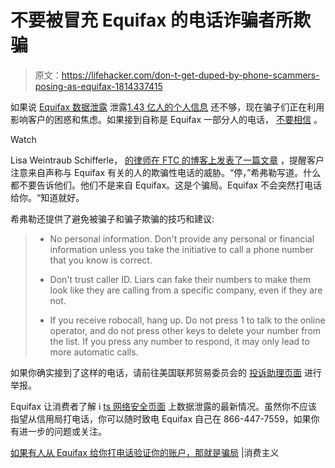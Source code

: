 # 不要被冒充 Equifax 的电话诈骗者所欺骗

> 原文：<https://lifehacker.com/don-t-get-duped-by-phone-scammers-posing-as-equifax-1814337415>

如果说 [Equifax 数据泄露](http://twocents.lifehacker.com/the-latest-news-on-the-equifax-hack-updating-1812224799#_ga=2.123993354.1275430105.1505050985-167189482.1495477587) 泄露[1.43 亿人的个人信息](http://lifehacker.com/equifax-hackers-might-have-your-social-security-and-cre-1802159442) 还不够，现在骗子们正在利用影响客户的困惑和焦虑。如果接到自称是 Equifax 一部分人的电话， [不要相信](https://consumerist.com/2017/09/14/if-someone-calls-you-from-equifax-to-verify-your-account-its-a-scam/) 。

Watch

Lisa Weintraub Schifferle， [的律师在 FTC 的博客上发表了一篇文章](https://www.consumer.ftc.gov/blog/2017/09/equifax-isnt-calling) ，提醒客户注意来自声称与 Equifax 有关的人的欺骗性电话的威胁。“停，”希弗勒写道。什么都不要告诉他们。他们不是来自 Equifax。这是个骗局。Equifax 不会突然打电话给你。“知道就好。

希弗勒还提供了避免被骗子和骗子欺骗的技巧和建议:

> *   No personal information. Don't provide any personal or financial information unless you take the initiative to call a phone number that you know is correct.
>     
> *   Don't trust caller ID. Liars can fake their numbers to make them look like they are calling from a specific company, even if they are not.
>     
> *   If you receive robocall, hang up. Do not press 1 to talk to the online operator, and do not press other keys to delete your number from the list. If you press any number to respond, it may only lead to more automatic calls.

如果你确实接到了这样的电话，请前往美国联邦贸易委员会的 [投诉助理页面](http://ftc.gov/complaint) 进行举报。

Equifax 让消费者了解 i [ts 网络安全页面](https://www.equifaxsecurity2017.com/) 上数据泄露的最新情况。虽然你不应该指望从信用局打电话，你可以随时致电 Equifax 自己在 866-447-7559，如果你有进一步的问题或关注。

[如果有人从 Equifax 给你打电话验证你的账户，那就是骗局](https://consumerist.com/2017/09/14/if-someone-calls-you-from-equifax-to-verify-your-account-its-a-scam/) |消费主义